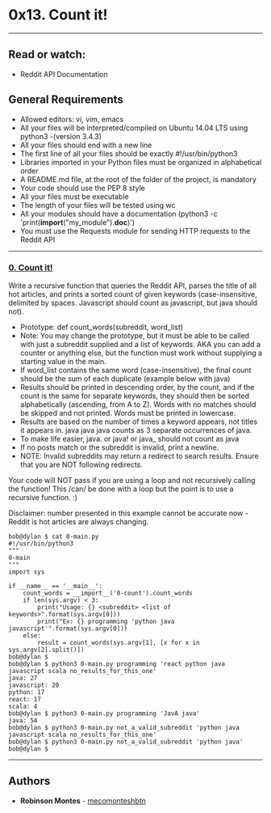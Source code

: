 # 0x13. Count it!

---
## Read or watch:
*    Reddit API Documentation

## General Requirements
-    Allowed editors: vi, vim, emacs
-    All your files will be interpreted/compiled on Ubuntu 14.04 LTS using python3 -(version 3.4.3)
-    All your files should end with a new line
-    The first line of all your files should be exactly #!/usr/bin/python3
-    Libraries imported in your Python files must be organized in alphabetical order
-    A README.md file, at the root of the folder of the project, is mandatory
-    Your code should use the PEP 8 style
-    All your files must be executable
-    The length of your files will be tested using wc
-    All your modules should have a documentation (python3 -c 'print(__import__("my_module").__doc__)')
-    You must use the Requests module for sending HTTP requests to the Reddit API

---
### [0. Count it!](./0-count.py)
Write a recursive function that queries the Reddit API, parses the title of all hot articles, and prints a sorted count of given keywords (case-insensitive, delimited by spaces. Javascript should count as javascript, but java should not).
*    Prototype: def count_words(subreddit, word_list)
*    Note: You may change the prototype, but it must be able to be called with just a subreddit supplied and a list of keywords. AKA you can add a counter or anything else, but the function must work without supplying a starting value in the main.
*    If word_list contains the same word (case-insensitive), the final count should be the sum of each duplicate (example below with java)
*    Results should be printed in descending order, by the count, and if the count is the same for separate keywords, they should then be sorted alphabetically (ascending, from A to Z). Words with no matches should be skipped and not printed. Words must be printed in lowercase.
*    Results are based on the number of times a keyword appears, not titles it appears in. java java java counts as 3 separate occurrences of java.
*    To make life easier, java. or java! or java_ should not count as java
*    If no posts match or the subreddit is invalid, print a newline.
*    NOTE: Invalid subreddits may return a redirect to search results. Ensure that you are NOT following redirects.

Your code will NOT pass if you are using a loop and not recursively calling the function! This /can/ be done with a loop but the point is to use a recursive function. :)

Disclaimer: number presented in this example cannot be accurate now - Reddit is hot articles are always changing.
```
bob@dylan $ cat 0-main.py 
#!/usr/bin/python3
"""
0-main
"""
import sys

if __name__ == '__main__':
    count_words = __import__('0-count').count_words
    if len(sys.argv) < 3:
        print("Usage: {} <subreddit> <list of keywords>".format(sys.argv[0]))
        print("Ex: {} programming 'python java javascript'".format(sys.argv[0]))
    else:
        result = count_words(sys.argv[1], [x for x in sys.argv[2].split()])
bob@dylan $             
bob@dylan $ python3 0-main.py programming 'react python java javascript scala no_results_for_this_one'
java: 27
javascript: 20
python: 17
react: 17
scala: 4
bob@dylan $ python3 0-main.py programming 'JavA java'
java: 54
bob@dylan $ python3 0-main.py not_a_valid_subreddit 'python java javascript scala no_results_for_this_one'
bob@dylan $ python3 0-main.py not_a_valid_subreddit 'python java'
bob@dylan $ 
```
---
## Authors

* **Robinson Montes** - [mecomonteshbtn](https://github.com/mecomonteshbtn)

